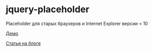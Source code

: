 # jquery-placeholder

Placeholder для старых браузеров и Internet Explorer версии &lt; 10

[Демо](http://codepen.io/nikitakiselev/pen/OXkrNa)

[Статья на блоге](https://nikitakiselev.ru/placeholder-v-ie-i-prochih-staryh-brauzerah)
